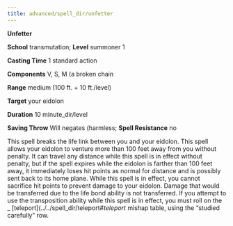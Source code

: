 ```yaml
---
title: advanced/spell_dir/unfetter
---
```

 **Unfetter**

**School** transmutation; **Level** summoner 1

**Casting Time** 1 standard action

**Components** V, S, M (a broken chain

**Range** medium (100 ft. + 10 ft./level)

**Target** your eidolon

**Duration** 10 minute_dir/level

**Saving Throw** Will negates (harmless; **Spell Resistance** no

This spell breaks the life link between you and your eidolon. This spell allows your eidolon to venture more than 100 feet away from you without penalty. It can travel any distance while this spell is in effect without penalty, but if the spell expires while the eidolon is farther than 100 feet away, it immediately loses hit points as normal for distance and is possibly sent back to its home plane. While this spell is in effect, you cannot sacrifice hit points to prevent damage to your eidolon. Damage that would be transferred due to the life bond ability is not transferred. If you attempt to use the transposition ability while this spell is in effect, you must roll on the _ [teleport](../../spell_dir/teleport#_teleport_ mishap table, using the “studied carefully” row.

